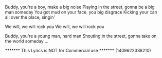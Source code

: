 Buddy, you're a boy, make a big noise
Playing in the street, gonna be a big man someday
You got mud on your face, you big disgrace
Kicking your can all over the place, singin'

We will, we will rock you
We will, we will rock you

Buddy, you're a young man, hard man
Shouting in the street, gonna take on the world someday
...

******* This Lyrics is NOT for Commercial use *******
(1409622338210)
